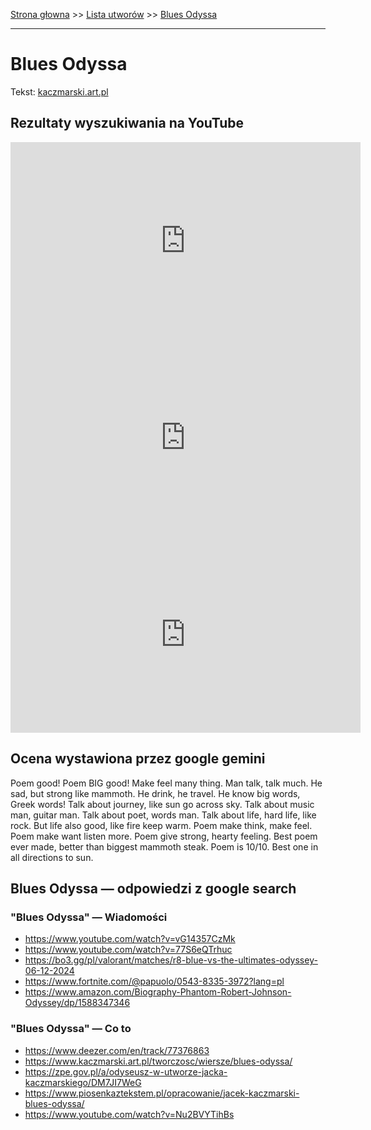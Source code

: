 [Strona głowna](../index.md) >> [Lista utworów](../list.md) >> [Blues Odyssa](80.md)

---

# Blues Odyssa

Tekst: [kaczmarski.art.pl](https://www.kaczmarski.art.pl/tworczosc/wiersze/blues-odyssa/)

## Rezultaty wyszukiwania na YouTube

<iframe width="560" height="315" src="https://www.youtube.com/embed/kRJeRCPpYMk?si=IdontcarewhotheIRSsendsImnotpayingtaxes" title="YouTube video player" frameborder="0" allow="accelerometer; autoplay; clipboard-write; encrypted-media; gyroscope; picture-in-picture; web-share" referrerpolicy="strict-origin-when-cross-origin" allowfullscreen></iframe>

<iframe width="560" height="315" src="https://www.youtube.com/embed/vG14357CzMk?si=IdontcarewhotheIRSsendsImnotpayingtaxes" title="YouTube video player" frameborder="0" allow="accelerometer; autoplay; clipboard-write; encrypted-media; gyroscope; picture-in-picture; web-share" referrerpolicy="strict-origin-when-cross-origin" allowfullscreen></iframe>

<iframe width="560" height="315" src="https://www.youtube.com/embed/lL6IAudffjc?si=IdontcarewhotheIRSsendsImnotpayingtaxes" title="YouTube video player" frameborder="0" allow="accelerometer; autoplay; clipboard-write; encrypted-media; gyroscope; picture-in-picture; web-share" referrerpolicy="strict-origin-when-cross-origin" allowfullscreen></iframe>

## Ocena wystawiona przez google gemini

Poem good! Poem BIG good! Make feel many thing. Man talk, talk much. He sad, but strong like mammoth. He drink, he travel. He know big words, Greek words! Talk about journey, like sun go across sky. Talk about music man, guitar man. Talk about poet, words man. Talk about life, hard life, like rock. But life also good, like fire keep warm. Poem make think, make feel. Poem make want listen more. Poem give strong, hearty feeling. Best poem ever made, better than biggest mammoth steak. Poem is 10/10. Best one in all directions to sun.


## Blues Odyssa — odpowiedzi z google search

### "Blues Odyssa" — Wiadomości

 - <https://www.youtube.com/watch?v=vG14357CzMk>
 - <https://www.youtube.com/watch?v=77S6eQTrhuc>
 - <https://bo3.gg/pl/valorant/matches/r8-blue-vs-the-ultimates-odyssey-06-12-2024>
 - <https://www.fortnite.com/@papuolo/0543-8335-3972?lang=pl>
 - <https://www.amazon.com/Biography-Phantom-Robert-Johnson-Odyssey/dp/1588347346>

### "Blues Odyssa" — Co to

 - <https://www.deezer.com/en/track/77376863>
 - <https://www.kaczmarski.art.pl/tworczosc/wiersze/blues-odyssa/>
 - <https://zpe.gov.pl/a/odyseusz-w-utworze-jacka-kaczmarskiego/DM7JI7WeG>
 - <https://www.piosenkaztekstem.pl/opracowanie/jacek-kaczmarski-blues-odyssa/>
 - <https://www.youtube.com/watch?v=Nu2BVYTihBs>

